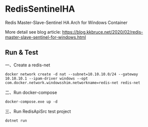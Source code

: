 # RedisSentinelHA

Redis Master-Slave-Sentinel HA Arch for Windows Container

More detail see blog article: https://blog.kkbruce.net/2020/02/redis-master-slave-sentinel-for-windows.html

## Run & Test

一、Create a redis-net

```dos
docker network create -d nat --subnet=10.10.10.0/24 --gateway 10.10.10.1 --ipam-driver windows --opt com.docker.network.windowsshim.networkname=redis-net redis-net
```

二、Run docker-compose

```dos
docker-compose.exe up -d
```

三、Run RedisApiSrc test project

```dos
dotnet run
```